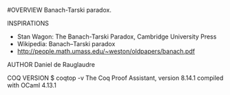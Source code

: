 #OVERVIEW
Banach-Tarski paradox.

INSPIRATIONS
   - Stan Wagon: The Banach-Tarski Paradox, Cambridge University Press
   - Wikipedia: Banach–Tarski paradox
   - http://people.math.umass.edu/~weston/oldpapers/banach.pdf

AUTHOR
Daniel de Rauglaudre

COQ VERSION
  $ coqtop -v
  The Coq Proof Assistant, version 8.14.1
  compiled with OCaml 4.13.1
